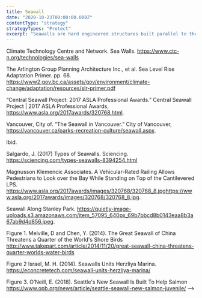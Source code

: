 ```yaml
---
title: Seawall
date: "2020-10-23T00:00:00.000Z"
contentType: "strategy"
strategyTypes: "Protect"
excerpt: "Seawalls are hard engineered structures built parallel to the shoreline."
---
```


<!-- Regular citations -->
[^1]:
  Climate Technology Centre and Network. Sea Walls. https://www.ctc-n.org/technologies/sea-walls
[^2]:
  The Arlington Group Planning Architecture Inc., et al. Sea Level Rise Adaptation Primer. pp. 68. https://www2.gov.bc.ca/assets/gov/environment/climate-change/adaptation/resources/slr-primer.pdf
[^3]:
  “Central Seawall Project: 2017 ASLA Professional Awards.” Central Seawall Project | 2017 ASLA Professional Awards, https://www.asla.org/2017awards/320768.html.
[^4]:
  Vancouver, City of. “The Seawall in Vancouver.” City of Vancouver, https://vancouver.ca/parks-recreation-culture/seawall.aspx.
[^5]:
  Ibid.
[^6]:
  Salgardo, J. (2017) Types of Seawalls. Sciencing. https://sciencing.com/types-seawalls-8394254.html

<!-- Images -->

[^i1]:
  Magnusson Klemencic Associates. A Vehicular-Rated Railing Allows Pedestrians to Look over the Bay While Standing on Top of the Cantilevered LPS. https://www.asla.org/2017awards/images/320768/320768_8.jpghttps://www.asla.org/2017awards/images/320768/320768_8.jpg.  
[^i2]:
  Seawall Along Stanley Park. https://quietly-image-uploads.s3.amazonaws.com/item_57095_640px_69b7bbcd8b0143eaa8b3a67ab9d4d856.jpeg.  
[^i3]:
  Figure 1. Melville, D and Chen, Y. (2014). The Great Seawall of China Threatens a Quarter of the World's Shore Birds http://www.takepart.com/article/2014/11/20/great-seawall-china-threatens-quarter-worlds-water-birds
[^i4]:
  Figure 2 Israel, M. H. (2014). Seawalls Units Herzliya Marina. https://econcretetech.com/seawall-units-herzliya-marina/
[^i5]:
  Figure 3. O’Neill, E. (2018). Seattle's New Seawall Is Built To Help Salmon  https://www.opb.org/news/article/seattle-seawall-new-salmon-juvenile/ -->